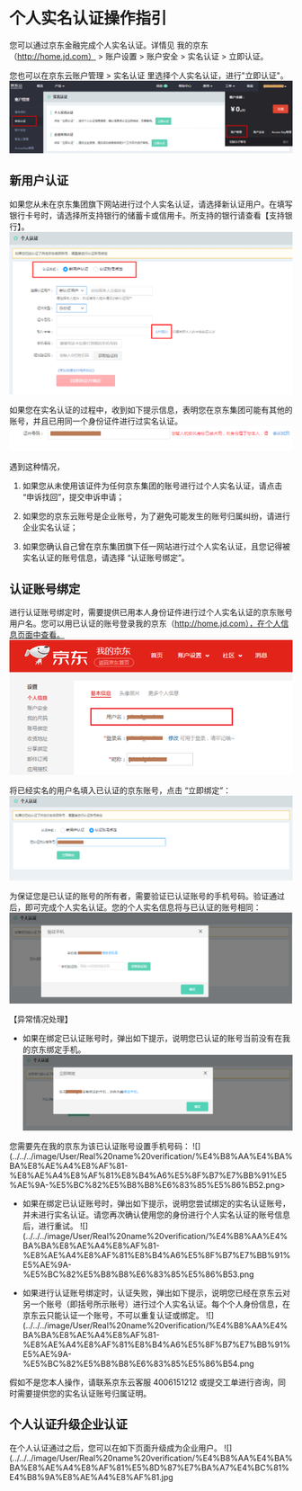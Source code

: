 # 个人实名认证操作指引
您可以通过京东金融完成个人实名认证。详情见 我的京东（http://home.jd.com） > 账户设置 > 账户安全 > 实名认证 > 立即认证。

您也可以在京东云账户管理 > 实名认证 里选择个人实名认证，进行"立即认证"。
![](../../../image/User/Real%20name%20verification/%E4%B8%AA%E4%BA%BA%E8%AE%A4%E8%AF%81-%E7%AB%8B%E5%8D%B3%E8%AE%A4%E8%AF%81.png)

## 新用户认证

如果您从未在京东集团旗下网站进行过个人实名认证，请选择新认证用户。在填写银行卡号时，请选择所支持银行的储蓄卡或信用卡。所支持的银行请查看【支持银行】。
![](../../../image/User/Real%20name%20verification/%E4%B8%AA%E4%BA%BA%E8%AE%A4%E8%AF%81-%E6%96%B0%E7%94%A8%E6%88%B7%E8%AE%A4%E8%AF%81.png)


如果您在实名认证的过程中，收到如下提示信息，表明您在京东集团可能有其他的账号，并且已用同一个身份证件进行过实名认证。
![](../../../image/User/Real%20name%20verification/%E4%B8%AA%E4%BA%BA%E8%AE%A4%E8%AF%81-%E5%AE%9E%E5%90%8D%E8%BA%AB%E4%BB%BD%E5%B7%B2%E8%A2%AB%E5%8D%A0%E7%94%A8.png)

遇到这种情况，

 1. 如果您从未使用该证件为任何京东集团的账号进行过个人实名认证，请点击 “申诉找回”，提交申诉申请；
    
 2. 如果您的京东云账号是企业账号，为了避免可能发生的账号归属纠纷，请进行企业实名认证；

 3. 如果您确认自己曾在京东集团旗下任一网站进行过个人实名认证，且您记得被实名认证的账号信息，请选择 “认证账号绑定”。

## 认证账号绑定
进行认证账号绑定时，需要提供已用本人身份证件进行过个人实名认证的京东账号用户名。您可以用已认证的账号登录我的京东（http://home.jd.com），在个人信息页面中查看。
![](../../../image/User/Real%20name%20verification/%E4%B8%AA%E4%BA%BA%E8%AE%A4%E8%AF%81-%E8%AE%A4%E8%AF%81%E8%B4%A6%E5%8F%B7%E7%BB%91%E5%AE%9A1.png)


将已经实名的用户名填入已认证的京东账号，点击 “立即绑定”：
![](../../../image/User/Real%20name%20verification/%E4%B8%AA%E4%BA%BA%E8%AE%A4%E8%AF%81-%E8%AE%A4%E8%AF%81%E8%B4%A6%E5%8F%B7%E7%BB%91%E5%AE%9A2.png)

为保证您是已认证的账号的所有者，需要验证已认证账号的手机号码。验证通过后，即可完成个人实名认证。您的个人实名信息将与已认证的账号相同：
![](../../../image/User/Real%20name%20verification/%E4%B8%AA%E4%BA%BA%E8%AE%A4%E8%AF%81-%E8%AE%A4%E8%AF%81%E8%B4%A6%E5%8F%B7%E7%BB%91%E5%AE%9A3.png)


【异常情况处理】
 - 如果在绑定已认证账号时，弹出如下提示，说明您已认证的账号当前没有在我的京东绑定手机。
![](../../../image/User/Real%20name%20verification/%E4%B8%AA%E4%BA%BA%E8%AE%A4%E8%AF%81-%E8%AE%A4%E8%AF%81%E8%B4%A6%E5%8F%B7%E7%BB%91%E5%AE%9A-%E5%BC%82%E5%B8%B8%E6%83%85%E5%86%B51.png)


您需要先在我的京东为该已认证账号设置手机号码：
![](../../../image/User/Real%20name%20verification/%E4%B8%AA%E4%BA%BA%E8%AE%A4%E8%AF%81-%E8%AE%A4%E8%AF%81%E8%B4%A6%E5%8F%B7%E7%BB%91%E5%AE%9A-%E5%BC%82%E5%B8%B8%E6%83%85%E5%86%B52.png></div>


 - 如果在绑定已认证账号时，弹出如下提示，说明您尝试绑定的实名认证账号，并未进行实名认证。请您再次确认使用您的身份进行个人实名认证的账号信息后，进行重试。
![](../../../image/User/Real%20name%20verification/%E4%B8%AA%E4%BA%BA%E8%AE%A4%E8%AF%81-%E8%AE%A4%E8%AF%81%E8%B4%A6%E5%8F%B7%E7%BB%91%E5%AE%9A-%E5%BC%82%E5%B8%B8%E6%83%85%E5%86%B53.png
></div>


 - 如果进行认证账号绑定时，认证失败，弹出如下提示，说明您已经在京东云对另一个账号（即括号所示账号）进行过个人实名认证。每个个人身份信息，在京东云只能认证一个账号，不可以重复认证或绑定。
![](../../../image/User/Real%20name%20verification/%E4%B8%AA%E4%BA%BA%E8%AE%A4%E8%AF%81-%E8%AE%A4%E8%AF%81%E8%B4%A6%E5%8F%B7%E7%BB%91%E5%AE%9A-%E5%BC%82%E5%B8%B8%E6%83%85%E5%86%B54.png
></div>

假如不是您本人操作，请联系京东云客服 4006151212 或提交工单进行咨询，同时需要提供您的实名认证账号归属证明。

## 个人认证升级企业认证
在个人认证通过之后，您可以在如下页面升级成为企业用户。
![](../../../image/User/Real%20name%20verification/%E4%B8%AA%E4%BA%BA%E8%AE%A4%E8%AF%81%E5%8D%87%E7%BA%A7%E4%BC%81%E4%B8%9A%E8%AE%A4%E8%AF%81.jpg
></div>

